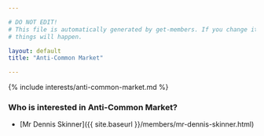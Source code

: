 ```yaml
---

# DO NOT EDIT!
# This file is automatically generated by get-members. If you change it, bad
# things will happen.

layout: default
title: "Anti-Common Market"

---
```


{% include interests/anti-common-market.md %}

### Who is interested in Anti-Common Market?


* [Mr Dennis Skinner]({{ site.baseurl }}/members/mr-dennis-skinner.html)
